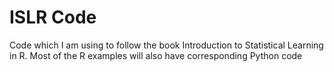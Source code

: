 # ISLR Code
Code which I am using to follow the book Introduction to Statistical Learning in R. Most of the R examples will also have corresponding Python code

